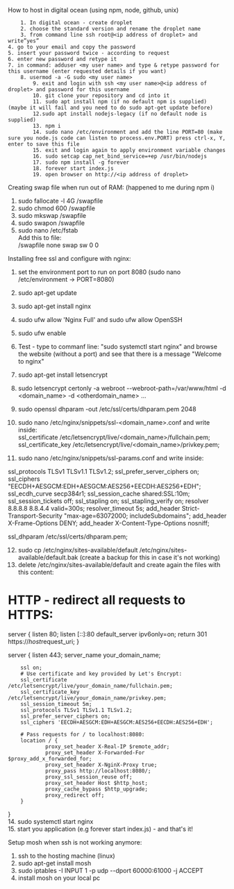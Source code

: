 How to host in digital ocean (using npm, node, github, unix)

        1. In digital ocean - create droplet
        2. choose the standard version and rename the droplet name
        3. from command line ssh root@<ip address of droplet> and write”yes”
    4. go to your email and copy the password
    5. insert your password twice - according to request
    6. enter new password and retype it
    7. in command: adduser <my user name> and type & retype password for this username (enter requested details if you want)
        8. usermod -a -G sudo <my user name>
            9. exit and login with ssh <my user name>@<ip address of droplet> and password for this username
            10. git clone your repository and cd into it
            11. sudo apt install npm (if no default npm is supplied) (maybe it will fail and you need to do sudo apt-get update before)
            12.sudo apt install nodejs-legacy (if no default node is supplied)
            13. npm i
            14. sudo nano /etc/environment and add the line PORT=80 (make sure you node.js code can listen to process.env.PORT) press ctrl-x, Y, enter to save this file
            15. exit and login again to apply environment variable changes
            16. sudo setcap cap_net_bind_service=+ep /usr/bin/nodejs
            17. sudo npm install -g forever
            18. forever start index.js
            19. open browser on http://<ip address of droplet>
            
            
Creating swap file when run out of RAM:   (happened to me during npm i)

1. sudo fallocate -l 4G /swapfile   
2. sudo chmod 600 /swapfile   
3. sudo mkswap /swapfile   
4. sudo swapon /swapfile   
5. sudo nano /etc/fstab    
    Add this to file:  
    /swapfile   none    swap    sw    0   0
    
    
Installing free ssl and configure with nginx:    

1. set the environment port to run on port 8080 (sudo nano /etc/environment -> PORT=8080)    
2. sudo apt-get update    
3. sudo apt-get install nginx 
4. sudo ufw allow 'Nginx Full'  and sudo ufw allow OpenSSH 
5. sudo ufw enable    
6. Test - type to commanf line: "sudo systemctl start nginx" and browse the website (without a port) and see that there is a message "Welcome to nginx"
7. sudo apt-get install letsencrypt    
8. sudo letsencrypt certonly -a webroot --webroot-path=/var/www/html -d <domain_name> -d <otherdomain_name> ...    
9. sudo openssl dhparam -out /etc/ssl/certs/dhparam.pem 2048    
10. sudo nano /etc/nginx/snippets/ssl-<domain_name>.conf and write inside:    
ssl_certificate /etc/letsencrypt/live/<domain_name>/fullchain.pem;
ssl_certificate_key /etc/letsencrypt/live/<domain_name>/privkey.pem;     
    
    
11. sudo nano /etc/nginx/snippets/ssl-params.conf and write inside:    

ssl_protocols TLSv1 TLSv1.1 TLSv1.2;
ssl_prefer_server_ciphers on;
ssl_ciphers "EECDH+AESGCM:EDH+AESGCM:AES256+EECDH:AES256+EDH";
ssl_ecdh_curve secp384r1;
ssl_session_cache shared:SSL:10m;
ssl_session_tickets off;
ssl_stapling on;
ssl_stapling_verify on;
resolver 8.8.8.8 8.8.4.4 valid=300s;
resolver_timeout 5s;
add_header Strict-Transport-Security "max-age=63072000; includeSubdomains";
add_header X-Frame-Options DENY;
add_header X-Content-Type-Options nosniff;
  
ssl_dhparam /etc/ssl/certs/dhparam.pem;   
    
12. sudo cp /etc/nginx/sites-available/default /etc/nginx/sites-available/default.bak    (create a backup for this in case it's not working)
13. delete /etc/nginx/sites-available/default and create again the files with this content: 
# HTTP - redirect all requests to HTTPS:
server {
        listen 80;
        listen [::]:80 default_server ipv6only=on;
        return 301 https://$host$request_uri;
}

server {
        listen 443;
        server_name your_domain_name;

        ssl on;
        # Use certificate and key provided by Let's Encrypt:
        ssl_certificate /etc/letsencrypt/live/your_domain_name/fullchain.pem;
        ssl_certificate_key /etc/letsencrypt/live/your_domain_name/privkey.pem;
        ssl_session_timeout 5m;
        ssl_protocols TLSv1 TLSv1.1 TLSv1.2;
        ssl_prefer_server_ciphers on;
        ssl_ciphers 'EECDH+AESGCM:EDH+AESGCM:AES256+EECDH:AES256+EDH';

        # Pass requests for / to localhost:8080:
        location / {
                proxy_set_header X-Real-IP $remote_addr;
                proxy_set_header X-Forwarded-For $proxy_add_x_forwarded_for;
                proxy_set_header X-NginX-Proxy true;
                proxy_pass http://localhost:8080/;
                proxy_ssl_session_reuse off;
                proxy_set_header Host $http_host;
                proxy_cache_bypass $http_upgrade;
                proxy_redirect off;
        }
}    
14. sudo systemctl start nginx  
15. start you application (e.g forever start index.js) -  and that's it!


Setup mosh when ssh is not working anymore:    
1. ssh to the hosting machine (linux)    
2. sudo apt-get install mosh    
3. sudo iptables -I INPUT 1 -p udp --dport 60000:61000 -j ACCEPT    
4. install mosh on your local pc

